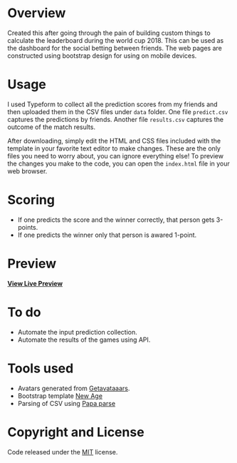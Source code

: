 # Overview
Created this after going through the pain of building custom things to calculate the leaderboard during the world cup 2018. This can be used as the dashboard for the social betting between friends. The web pages are constructed using bootstrap  design for using on mobile devices.

# Usage
I used Typeform to collect all the prediction scores from my friends and then uploaded them in the CSV files under `data` folder. One file `predict.csv` captures the predictions by friends. Another file `results.csv` captures the outcome of the match results.

After downloading, simply edit the HTML and CSS files included with the template in your favorite text editor to make changes. These are the only files you need to worry about, you can ignore everything else! To preview the changes you make to the code, you can open the `index.html` file in your web browser.

# Scoring

- If one predicts the score and the winner correctly, that person gets 3-points.
- If one predicts the winner only that person is awared 1-point.

# Preview
**[View Live Preview](https://anoobbacker.github.io/betwc/)**

# To do

- Automate the input prediction collection.
- Automate the results of the games using API.

# Tools used

- Avatars generated from [Getavataaars](https://getavataaars.com).
- Bootstrap template [New Age](https://github.com/BlackrockDigital/startbootstrap-new-age)
- Parsing of CSV using [Papa parse](http://papaparse.com/)

# Copyright and License
Code released under the [MIT](https://github.com/anoobbacker/betwc/blob/master/LICENSE) license.
